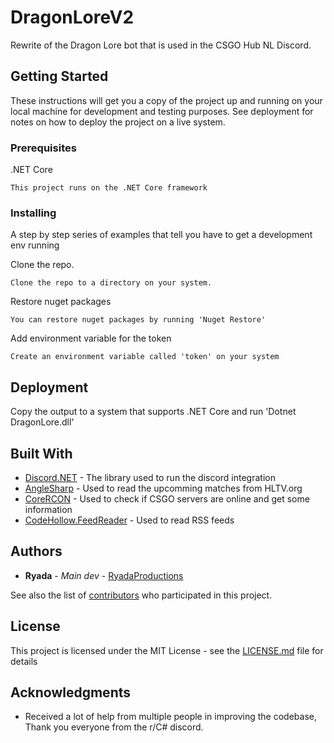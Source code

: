 # DragonLoreV2

Rewrite of the Dragon Lore bot that is used in the CSGO Hub NL Discord.

## Getting Started

These instructions will get you a copy of the project up and running on your local machine for development and testing purposes. See deployment for notes on how to deploy the project on a live system.

### Prerequisites

.NET Core

```
This project runs on the .NET Core framework
```

### Installing

A step by step series of examples that tell you have to get a development env running

Clone the repo.

```
Clone the repo to a directory on your system.
```

Restore nuget packages

```
You can restore nuget packages by running 'Nuget Restore' 
```
Add environment variable for the token

```
Create an environment variable called 'token' on your system
```

## Deployment

Copy the output to a system that supports .NET Core and run 'Dotnet DragonLore.dll'

## Built With

* [Discord.NET](https://github.com/RogueException/Discord.Net) - The library used to run the discord integration
* [AngleSharp](https://github.com/AngleSharp/AngleSharp) - Used to read the upcomming matches from HLTV.org
* [CoreRCON](https://github.com/ScottKaye/CoreRCON) - Used to check if CSGO servers are online and get some information
* [CodeHollow.FeedReader](https://github.com/codehollow/FeedReader) - Used to read RSS feeds


## Authors

* **Ryada** - *Main dev* - [RyadaProductions](https://github.com/RyadaProductions)

See also the list of [contributors](https://github.com/RyadaProductions/DragonLoreV2/contributors) who participated in this project.

## License

This project is licensed under the MIT License - see the [LICENSE.md](LICENSE.md) file for details

## Acknowledgments

* Received a lot of help from multiple people in improving the codebase, Thank you everyone from the r/C# discord.
